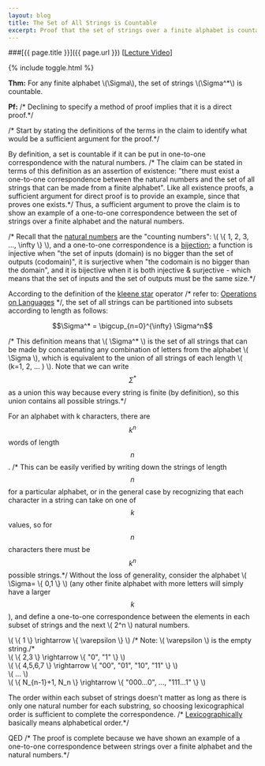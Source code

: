 ```yaml
---
layout: blog
title: The Set of All Strings is Countable
excerpt: Proof that the set of strings over a finite alphabet is countable.
---
```


###[{{ page.title }}]({{ page.url }}) [[Lecture Video](https://www.udacity.com/course/viewer#!/c-ud557/l-1719018606/m-1814528654)]

{% include toggle.html %}

**Thm:** For any finite alphabet \\(\Sigma\\), the set of strings \\(\Sigma^*\\) is countable.

**Pf:**  <span class="comment">/* Declining to specify a method of proof implies that it is a direct proof.*/</span>

<span class="comment">/* Start by stating the definitions of the terms in the claim to identify what would be a sufficient argument for the proof.*/</span>

By definition, a set is countable if it can be put in one-to-one correspondence with the natural numbers. <span class="comment">/* The claim can be stated in terms of this definition as an assertion of existence: "there must exist a one-to-one correspondence between the natural numbers and the set of all strings that can be made from a finite alphabet". Like all existence proofs, a sufficient argument for direct proof is to provide an example, since that proves one exists.*/</span> Thus, a sufficient argument to prove the claim is to show an example of a one-to-one correspondence between the set of strings over a finite alphabet and the natural numbers.

<span class="comment">/* Recall that the [natural numbers](https://en.wikipedia.org/wiki/Natural_number) are the "counting numbers": \\( \\{ 1, 2, 3, ..., \infty \\} \\), and a one-to-one correspondence is a [bijection](https://en.wikipedia.org/wiki/Bijection,_injection_and_surjection); a function is injective when "the set of inputs (domain) is no bigger than the set of outputs (codomain)", it is surjective when "the codomain is no bigger than the domain", and it is bijective when it is both injective & surjective - which means that the set of inputs and the set of outputs must be the same size.*/</span>

According to the definition of the [kleene star](https://en.wikipedia.org/wiki/Kleene_star) operator<span class="comment"> /* refer to: [Operations on Languages](https://www.udacity.com/course/viewer#!/c-ud557/l-1719018606/m-4909409536) */</span>, the set of all strings can be partitioned into subsets according to length as follows:

$$\Sigma^* = \bigcup_{n=0}^{\infty} \Sigma^n$$

<span class="comment">/* This definition means that \\( \Sigma^* \\) is the set of all strings that can be made by concatenating any combination of letters from the alphabet \\( \Sigma \\), which is equivalent to the union of all strings of each length \\( (k=1, 2, ... ) \\). Note that we can write $$\Sigma^*$$ as a union this way because every string is finite (by definition), so this union contains all possible strings.*/</span>

For an alphabet with k characters, there are $$k^n$$ words of length $$n$$. <span class="comment">/* This can be easily verified by writing down the strings of length $$n$$ for a particular alphabet, or in the general case by recognizing that each character in a string can take on one of $$k$$ values, so for $$n$$ characters there must be $$k^n$$ possible strings.*/</span> Without the loss of generality, consider the alphabet \\( \Sigma= \\{ 0,1 \\} \\) (any other finite alphabet with more letters will simply have a larger $$k$$), and define a one-to-one correspondence between the elements in each subset of strings and the next \\( 2^n \\) natural numbers.

\\( \\{ 1 \\} \rightarrow \\{ \varepsilon \\} \\)  <span class="comment">/* Note: \\( \varepsilon \\) is the empty string./*</span><br>
\\( \\{ 2,3 \\} \rightarrow \\{ "0", "1" \\} \\)<br>
\\( \\{ 4,5,6,7 \\} \rightarrow \\{ "00", "01", "10", "11" \\} \\)<br>
\\( ... \\)<br>
\\( \\{ N_{n-1}+1, N_n \\} \rightarrow \\{ "000...0", ..., "111...1" \\} \\)

The order within each subset of strings doesn't matter as long as there is only one natural number for each substring, so choosing lexicographical order is sufficient to complete the correspondence. <span class="comment">/* [Lexicographically](https://en.wikipedia.org/wiki/Lexicographical_order) basically means alphabetical order.*/</span>

QED <span class="comment">/* The proof is complete because we have shown an example of a one-to-one correspondence between strings over a finite alphabet and the natural numbers.*/</span>
